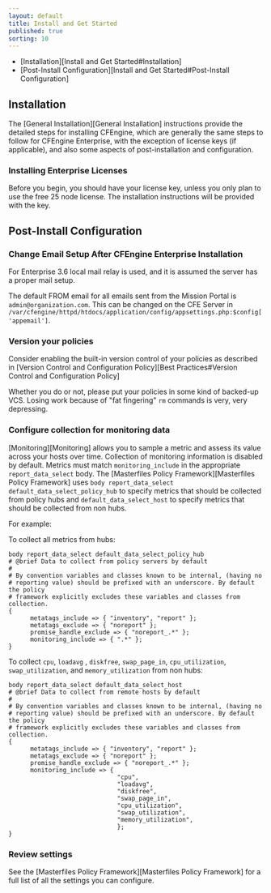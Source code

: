 ```yaml
---
layout: default
title: Install and Get Started
published: true
sorting: 10
---
```


* [Installation][Install and Get Started#Installation]
* [Post-Install Configuration][Install and Get Started#Post-Install Configuration]

## Installation ##

The [General Installation][General Installation] instructions provide the detailed steps for installing CFEngine, which are generally the same steps to follow for CFEngine Enterprise, with the exception of license keys (if applicable), and also some aspects of post-installation and configuration.

### Installing Enterprise Licenses ###

Before you begin, you should have your license key, unless you only
plan to use the free 25 node license. The installation instructions
will be provided with the key.

## Post-Install Configuration ##

### Change Email Setup After CFEngine Enterprise Installation ###

For Enterprise 3.6 local mail relay is used, and it is assumed the server has a proper mail setup.

The default FROM email for all emails sent from the Mission Portal is ```admin@organization.com```. This can be changed on the CFE Server in ```/var/cfengine/httpd/htdocs/application/config/appsettings.php:$config['appemail']```.

### Version your policies

Consider enabling the built-in version control of your policies as
described in
[Version Control and Configuration Policy][Best Practices#Version Control and Configuration Policy]

Whether you do or not, please put your policies in some kind of
backed-up VCS. Losing work because of "fat fingering" `rm` commands is
very, very depressing.

### Configure collection for monitoring data

[Monitoring][Monitoring] allows you to sample a metric and assess its value
across your hosts over time. Collection of monitoring information is disabled by
default. Metrics must match `monitoring_include` in the appropriate
`report_data_select` body.
The [Masterfiles Policy Framework][Masterfiles Policy Framework] uses `body
report_data_select default_data_select_policy_hub` to specify metrics that
should be collected from policy hubs and `default_data_select_host` to specify
metrics that should be collected from non hubs.

For example:

To collect all metrics from hubs:

```cf3
body report_data_select default_data_select_policy_hub
# @brief Data to collect from policy servers by default
#
# By convention variables and classes known to be internal, (having no
# reporting value) should be prefixed with an underscore. By default the policy
# framework explicitly excludes these variables and classes from collection.
{
      metatags_include => { "inventory", "report" };
      metatags_exclude => { "noreport" };
      promise_handle_exclude => { "noreport_.*" };
      monitoring_include => { ".*" };
}
```

To collect ```cpu```, ```loadavg``` , ```diskfree```, ```swap_page_in```,
```cpu_utilization```, ```swap_utilization```, and ```memory_utilization``` from
non hubs:

```cf3
body report_data_select default_data_select_host
# @brief Data to collect from remote hosts by default
#
# By convention variables and classes known to be internal, (having no
# reporting value) should be prefixed with an underscore. By default the policy
# framework explicitly excludes these variables and classes from collection.
{
      metatags_include => { "inventory", "report" };
      metatags_exclude => { "noreport" };
      promise_handle_exclude => { "noreport_.*" };
      monitoring_include => {
                              "cpu",
                              "loadavg",
                              "diskfree",
                              "swap_page_in",
                              "cpu_utilization",
                              "swap_utilization",
                              "memory_utilization",
                              };
}
```

### Review settings

See the [Masterfiles Policy Framework][Masterfiles Policy Framework] for a full
list of all the settings you can configure.
